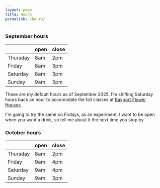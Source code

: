 ```yaml
---
layout: page
title: Hours
permalink: /hours/
---
```


### September hours

|  | open | close |
|-----|------|-------|
| Thursday | 8am | 2pm |
| Friday | 8am | 3pm |
| Saturday | 8am | 3pm |
| Sunday | 9am | 3pm |

These are my default hours as of September 2025. I'm shifting Saturday hours back an hour 
to accomodate the fall classes at [Bayport Flower Houses](https://www.bayportflower.com/events/).

I'm going to try the same on Fridays, as an experiment. I want to be open when you want a 
drink, so tell me about it the next time you stop by. 

### October hours 

|  | open | close |
|-----|------|-------|
| Thursday | 8am | 2pm |
| Friday | 9am | 4pm |
| Saturday | 9am | 4pm |
| Sunday | 9am | 3pm |

